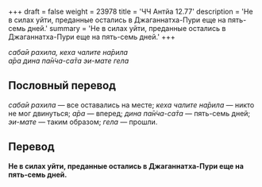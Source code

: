 +++
draft = false
weight = 23978
title = 'ЧЧ Антйа 12.77'
description = 'Не в силах уйти, преданные остались в Джаганнатха-Пури еще на пять-семь дней.'
summary = 'Не в силах уйти, преданные остались в Джаганнатха-Пури еще на пять-семь дней.'
+++

_саба̄и рахила, кеха чалите на̄рила  
а̄ра дина па̄н̇ча-са̄та эи-мате гела_

## Пословный перевод

_саба̄и_ _рахила_ — все оставались на месте; _кеха_ _чалите_ _на̄рила_ — никто не мог двинуться; _а̄ра_ — вперед; _дина_ _па̄н̇ча_\-_са̄та_ — пять-семь дней; _эи_\-_мате_ — таким образом; _гела_ — прошли.

## Перевод

**Не в силах уйти, преданные остались в Джаганнатха-Пури еще на пять-семь дней.**
